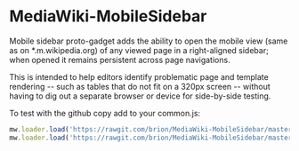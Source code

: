 MediaWiki-MobileSidebar
=======================

Mobile sidebar proto-gadget adds the ability to open the mobile view (same as on *.m.wikipedia.org) of any viewed page in a right-aligned sidebar; when opened it remains persistent across page navigations.

This is intended to help editors identify problematic page and template rendering -- such as tables that do not fit on a 320px screen -- without having to dig out a separate browser or device for side-by-side testing.


To test with the github copy add to your common.js:

```javascript
mw.loader.load('https://rawgit.com/brion/MediaWiki-MobileSidebar/master/mobile-sidebar.js', 'text/javascript');
mw.loader.load('https://rawgit.com/brion/MediaWiki-MobileSidebar/master/mobile-sidebar.css', 'text/css');
```
